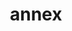 ---
title: "annex"
description: "some less technical musings on things in between."
ShowBreadCrumbs: false
---